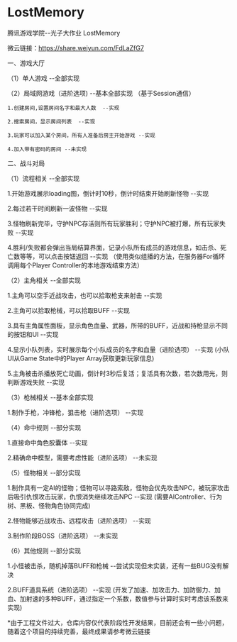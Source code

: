 # LostMemory
腾讯游戏学院--光子大作业  LostMemory

微云链接：https://share.weiyun.com/FdLaZfG7

一、游戏大厅

（1）单人游戏    --全部实现

（2）局域网游戏（进阶选项)  --基本全部实现 （基于Session通信）

    1.创建房间,设置房间名字和最大人数  --实现
    
    2.搜索房间，显示房间列表  --实现
    
    3.玩家可以加入某个房间，所有人准备后房主开始游戏 --实现
    
    4.加入带有密码的房间 --未实现


二、战斗对局

（1）流程相关  --全部实现

   1.开始游戏展示loading图，倒计时10秒，倒计时结束开始刷新怪物  --实现 
  
   2.每过若干时间刷新一波怪物 --实现  
  
   3.怪物刷新完毕，守护NPC存活则所有玩家胜利；守护NPC被打爆，所有玩家失败  --实现  
  
   4.胜利/失败都会弹出当局结算界面，记录小队所有成员的游戏信息，如击杀、死亡数等等，可以点击按钮返回  --实现 （使用类似组播的方法，在服务器For循环调用每个Player Controller的本地游戏结束方法）  

（2）主角相关  --全部实现

  1.主角可以空手近战攻击，也可以拾取枪支来射击  --实现
  
  2.主角可以拾取枪械，可以拾取BUFF --实现
  
  3.具有主角属性面板，显示角色血量、武器，所带的BUFF，近战和持枪显示不同的按钮和UI --实现 
  
  4.显示小队列表，实时展示每个小队成员的名字和血量（进阶选项） --实现 (小队UI从Game State中的Player Array获取更新玩家信息)
  
  5.主角被击杀播放死亡动画，倒计时3秒后复活；复活具有次数，若次数用光，则判断游戏失败 --实现


（3）枪械相关  --基本全部实现

  1.制作手枪，冲锋枪，狙击枪（进阶选项）  --实现

（4）命中规则  --部分实现

 1.直接命中角色胶囊体  --实现
 
 2.精确命中模型，需要考虑性能（进阶选项）  --未实现

（5）怪物相关  --部分实现 

 1.制作具有一定AI的怪物；怪物可以寻路索敌，怪物会优先攻击NPC，被玩家攻击后吸引仇恨攻击玩家，仇恨消失继续攻击NPC --实现 (需要AIController、行为树、黑板、怪物角色协同完成)
 
 2.怪物能够近战攻击、远程攻击（进阶选项）  --实现
 
 3.制作阶段BOSS（进阶选项） --未实现

（6）其他规则 --部分实现

  1.小怪被击杀，随机掉落BUFF和枪械 --尝试实现但未实装，还有一些BUG没有解决
  
  2.BUFF道具系统（进阶选项） --实现 (开发了加速、加攻击力、加防御力、加血、加射速的多种BUFF，通过指定一个系数，数值参与计算时实时考虑该系数来实现)


*由于工程文件过大，仓库内容仅代表阶段性开发结果，目前还会有一些小问题，随着这个项目的持续完善，最终成果请参考微云链接



